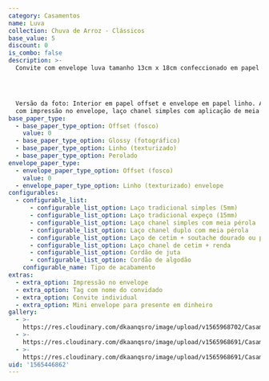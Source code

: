 ```yaml
---
category: Casamentos
name: Luva
collection: Chuva de Arroz - Clássicos
base_value: 5
discount: 0
is_combo: false
description: >-
  Convite com envelope luva tamanho 13cm x 18cm confeccionado em papel 180g.




  Versão da foto: Interior em papel offset e envelope em papel linho. Acabamento
  com impressão no envelope, laço chanel simples com aplicação de meia pérola.
base_paper_type:
  - base_paper_type_option: Offset (fosco)
    value: 0
  - base_paper_type_option: Glossy (fotográfico)
  - base_paper_type_option: Linho (texturizado)
  - base_paper_type_option: Perolado
envelope_paper_type:
  - envelope_paper_type_option: Offset (fosco)
    value: 0
  - envelope_paper_type_option: Linho (texturizado) envelope
configurables:
  - configurable_list:
      - configurable_list_option: Laço tradicional simples (5mm)
      - configurable_list_option: Laço tradicional expeço (15mm)
      - configurable_list_option: Laço chanel simples com meia pérola
      - configurable_list_option: Laço chanel duplo com meia pérola
      - configurable_list_option: Laço de cetim + soutache dourado ou prateado
      - configurable_list_option: Laço chanel de cetim + renda
      - configurable_list_option: Cordão de juta
      - configurable_list_option: Cordão de algodão
    configurable_name: Tipo de acabamento
extras:
  - extra_option: Impressão no envelope
  - extra_option: Tag com nome do convidado
  - extra_option: Convite individual
  - extra_option: Mini envelope para presente em dinheiro
gallery:
  - >-
    https://res.cloudinary.com/dkaanqsro/image/upload/v1565968702/Casamentos/Modelo_Luva_1_hjgmfb.jpg
  - >-
    https://res.cloudinary.com/dkaanqsro/image/upload/v1565968691/Casamentos/Modelo_Luva_2_mv4kow.jpg
  - >-
    https://res.cloudinary.com/dkaanqsro/image/upload/v1565968691/Casamentos/Modelo_Luva_3_br4ovg.jpg
uid: '1565446862'
---
```


